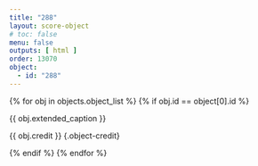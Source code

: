 ```yaml
---
title: "288"
layout: score-object
# toc: false
menu: false
outputs: [ html ]
order: 13070
object:
  - id: "288"
---
```


{% for obj in objects.object_list %}
{% if obj.id == object[0].id %}

{{ obj.extended_caption }}

{{ obj.credit }} {.object-credit}

{% endif %}
{% endfor %}
